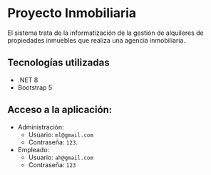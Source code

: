 # Proyecto Inmobiliaria
El sistema trata de la informatización de la gestión de alquileres de propiedades inmuebles que realiza una agencia inmobiliaria.

## Tecnologías utilizadas
- .NET 8
- Bootstrap 5

## Acceso a la aplicación:
- Administración:
    - Usuario: `ml@gmail.com`
    - Contraseña: `123`.
- Empleado:
    - Usuario: `ah@gmail.com`
    - Contraseña: `123`
